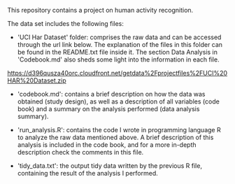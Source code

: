 This repository contains a project on human activity recognition.

The data set includes the following files:

- 'UCI Har Dataset' folder: comprises the raw data and can be accessed through the url link below. The explanation of the files in this folder can be found in the README.txt file inside it. The section Data Analysis in 'Codebook.md' also sheds some light into the information in each file.

<https://d396qusza40orc.cloudfront.net/getdata%2Fprojectfiles%2FUCI%20HAR%20Dataset.zip>

- 'codebook.md': contains a brief description on how the data was obtained (study design), as well as a description of all variables (code book) and a summary on the analysis performed (data analysis summary).

- 'run\_analysis.R': contains the code I wrote in programming language R to analyze the raw data mentioned above. A brief description of this analysis is included in the code book, and for a more in-depth description check the comments in this file.

- 'tidy_data.txt': the output tidy data written by the previous R file, containing the result of the analysis I performed.
